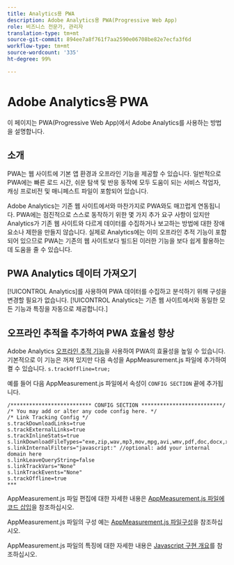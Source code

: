 ```yaml
---
title: Analytics용 PWA
description: Adobe Analytics용 PWA(Progressive Web App)
role: 비즈니스 전문가, 관리자
translation-type: tm+mt
source-git-commit: 894ee7a8f761f7aa2590e06708be82e7ecfa3f6d
workflow-type: tm+mt
source-wordcount: '335'
ht-degree: 99%

---
```



# Adobe Analytics용 PWA

이 페이지는 PWA(Progressive Web App)에서 Adobe Analytics를 사용하는 방법을 설명합니다.

## 소개

PWA는 웹 사이트에 기본 앱 환경과 오프라인 기능을 제공할 수 있습니다. 일반적으로 PWA에는 빠른 로드 시간, 쉬운 탐색 및 반응 동작에 모두 도움이 되는 서비스 작업자, 캐싱 프로비전 및 매니페스트 파일이 포함되어 있습니다.

Adobe Analytics는 기존 웹 사이트에서와 마찬가지로 PWA와도 매끄럽게 연동됩니다. PWA에는 점진적으로 스스로 동작하기 위한 몇 가지 추가 요구 사항이 있지만 Analytics가 기존 웹 사이트와 다르게 데이터를 수집하거나 보고하는 방법에 대한 장애 요소나 제한을 만들지 않습니다. 실제로 Analytics에는 이미 오프라인 추적 기능이 포함되어 있으므로 PWA는 기존의 웹 사이트보다 빌드된 이러한 기능을 보다 쉽게 활용하는 데 도움을 줄 수 있습니다.

## PWA Analytics 데이터 가져오기

[!UICONTROL Analytics]를 사용하여 PWA 데이터를 수집하고 분석하기 위해 구성을 변경할 필요가 없습니다. [!UICONTROL Analytics는 기존 웹 사이트에서와 동일한 모든 기능과 특징을 자동으로 제공합니다.]

## 오프라인 추적을 추가하여 PWA 효율성 향상

Adobe Analytics [오프라인 추적 기능](https://docs.adobe.com/content/help/en/analytics/implementation/javascript-implementation/offline-tracking.html)을 사용하여 PWA의 효율성을 높일 수 있습니다. 기본적으로 이 기능은 꺼져 있지만 다음 속성을 AppMeasurement.js 파일에 추가하여 켤 수 있습니다. `s.trackOffline=true;`

예를 들어 다음 AppMeasurement.js 파일에서 속성이 `CONFIG SECTION` 끝에 추가됩니다.

```
/************************** CONFIG SECTION **************************/ 
/* You may add or alter any code config here. */ 
/* Link Tracking Config */ 
s.trackDownloadLinks=true 
s.trackExternalLinks=true 
s.trackInlineStats=true 
s.linkDownloadFileTypes="exe,zip,wav,mp3,mov,mpg,avi,wmv,pdf,doc,docx,xls,xlsx,ppt,pptx" 
s.linkInternalFilters="javascript:" //optional: add your internal domain here 
s.linkLeaveQueryString=false 
s.linkTrackVars="None" 
s.linkTrackEvents="None" 
s.trackOffline=true
*** 
```

AppMeasurement.js 파일 편집에 대한 자세한 내용은 [AppMeasurement.js 파일에코드 삽입](https://docs.adobe.com/content/help/en/analytics/implementation/implement-analytics-with-dtm/analytics-tool/t-appmeasurement-code.html)을 참조하십시오.

AppMeasurement.js 파일의 구성 예는 [AppMeasurement.js 파일구성](https://docs.adobe.com/content/help/en/analytics/implementation/javascript-implementation/appmeasure-mjs-pagecode.html#section_042412C29CC249E298F19B2BC2F43CE7)을 참조하십시오.

AppMeasurement.js 파일의 특징에 대한 자세한 내용은 [Javascript 구현 개요](https://docs.adobe.com/content/help/en/analytics/implementation/javascript-implementation/appmeasurement-js/appmeasure-mjs.html)를 참조하십시오.
